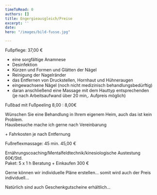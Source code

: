 ```yaml
---
timeToRead: 0
authors: []
title: Engergieausgleich/Preise
excerpt: ''
date: 
hero: "/images/bild-fusse.jpg"

---
```

Fußpflege:                                                                                                      37,00 €

* eine sorgfältige Anamnese
* Desinfektion
* Kürzen und Formen und Glätten der Nägel
* Reinigung der Nagelränder
* das Entfernen von Druckstellen, Hornhaut und Hühneraugen
* eingewachsene Nägel (noch nicht medizinisch behandlungsbedürftig)
* daran anschließend eine Massage mit dem Hauttyp entsprechenden  
  (je nach Arbeitsaufwand über 20 min,. Aufpreis möglich)

Fußbad mit Fußpeeling 8,00 :                                                                             8,00€

Wünschen Sie eine Behandlung in Ihrem eigenem Heim, auch das ist kein Problem.  
Hausbesuche mache ich gerne nach Vereinbarung

\+ Fahrkosten je nach Entfernung

Fußreflexmassage: 45 min.                                                                             45,00 €

Ernährungscoaching/Mentalfeldtechnik/kinesiologische Austestung             60€/Std.  
Paket: 5 x 1 h Beratung + Einkaufen                                                                 300 €

Gerne können wir individuelle Pläne erstellen… somit wird auch der Preis individuell…

Natürlich sind auch Geschenkgutscheine erhältlich…